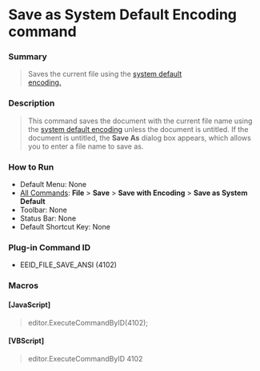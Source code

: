 # Save as System Default Encoding command

### Summary

> Saves the current file using the
> [system default \
> encoding.](../../glossary/index)

### Description

> This command saves the document with the current file name using the
> [system default encoding](../../glossary/index)
> unless the document is untitled.
> If the document is untitled, the **Save As** dialog box appears,
> which allows you to enter a file name to save as.

### How to Run

- Default Menu: None
- [All Commands](../tools/all_commands): **File** \> **Save**
\> **Save with Encoding** \> **Save as System Default**
- Toolbar: None
- Status Bar: None
- Default Shortcut Key: None

### Plug-in Command ID

- EEID\_FILE\_SAVE\_ANSI (4102)

### Macros

#### \[JavaScript\]

> editor.ExecuteCommandByID(4102);

#### \[VBScript\]

> editor.ExecuteCommandByID 4102
